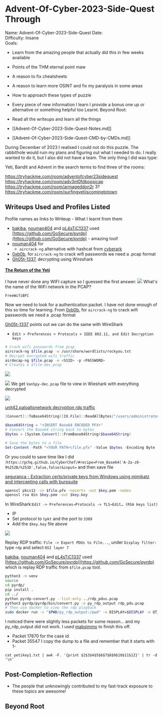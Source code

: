 # Advent-Of-Cyber-2023-Side-Quest Through

Name: Advent-Of-Cyber-2023-Side-Quest
Date:  
Difficulty: Insane  
Goals:  
- Learn from the amazing people that actually did this in few weeks available
- Points of the THM eternal point maw
- A reason to fix cheatsheets
- A reason to learn more OSINT and fix my paralysis in some areas
- How to approach these types of puzzle
- Every piece of new information I learn I provide a bonus  one up or alternative or something helpful too
Learnt:
Beyond Root:
- Read all the writeups and learn all the things

- [[Advent-Of-Cyber-2023-Side-Quest-Notes.md]]
- [[Advent-Of-Cyber-2023-Side-Quest-CMD-by-CMDs.md]]

During December of 2023 I realised I could not do this puzzle. The rabbithole would ruin my plans and figuring out what I needed to do. I really wanted to do it, but I also did not have a team. The only thing I did was type:

Yeti, Bandit and Advent in the search terms to find three of the rooms:

https://tryhackme.com/room/adventofcyber23sidequest
https://tryhackme.com/room/adv3nt0fdbopsjcap
https://tryhackme.com/room/armageddon2r
3?
https://tryhackme.com/room/surfingyetiiscomingtotown


## Writeups Used and Profiles Listed

Profile names as links to Writeup - What I learnt from them
- [bakiba](https://github.com/bakiba/AOC-2023-SideQuest/tree/main/First%20Side%20Quest%20-%20The%20Story), [nouman404](https://nouman404.github.io/CTFs/TryHackMe/AdventOfCyber2023/SideQuest_Day1) and [pL4sTiC1337](https://github.com/pL4sTiC1337/ctf-writeups/blob/main/thm/aoc2023-sidequests/returnoftheyeti.md) used [https://github.com/GoSecure/pyrdp](https://github.com/GoSecure/pyrdp) - amazing tool!
- [nouman404](https://nouman404.github.io/CTFs/TryHackMe/AdventOfCyber2023/SideQuest_Day1) for 
	- `aircrack-ng` alternative with hashcat from [cyberark](https://www.cyberark.com/resources/threat-research-blog/cracking-wifi-at-scale-with-one-simple-trick)
- [0xb0b](https://0xb0b.gitbook.io/writeups/tryhackme/2023/advent-of-cyber-23-side-quest/the-return-of-the-yeti), for `aircrack-ng` to crack wifi passwords we need a .pcap format
- [Gh05t-1337](https://github.com/Gh05t-1337/CTF-Writeups/tree/main/TryHackMe/AoC23%20Sidequest/1%20The%20Return%20of%20the%20Yeti), decrypting using Wireshark

#### [The Return of the Yeti](https://tryhackme.com/room/adv3nt0fdbopsjcap)

I have never done any WIFI capture so I guessed the first answer:
![](tyoy-1.png)
What's the name of the WiFi network in the PCAP?
```
FreeWifiBFC
```

Now we need to look for a authentication packet. I have not done enough of this so time for learning. From [0xb0b](https://0xb0b.gitbook.io/writeups/tryhackme/2023/advent-of-cyber-23-side-quest/the-return-of-the-yeti), for `aircrack-ng` to crack wifi passwords we need a .pcap format

[Gh05t-1337](https://github.com/Gh05t-1337/CTF-Writeups/tree/main/TryHackMe/AoC23%20Sidequest/1%20The%20Return%20of%20the%20Yeti) points out we can do the same with WireShark
-  `Edit > Preferences > Protocols > IEEE 802.11, and Edit Decryption keys`

```bash
# Crack wifi passwords from pcap
aircrack-ng $file.pcap -w /usr/share/wordlists/rockyou.txt 
# Decrypt encrypted wifi traffic
airdecap-ng $file.pcap -e <SSID> -p <PASSWORD>
# Creates a $file-dec.pcap
```

![](keyfound.png)

![](decapng.png)
We get `VanSpy-dec.pcap` file to view in Wieshark with everything decrypted

![](toolanswer.png)

[unit42.paloaltonetwork decryption rdp traffic](https://unit42.paloaltonetworks.com/wireshark-tutorial-decrypting-rdp-traffic/)

```powershell
[Convert]::ToBase64String([IO.File]::ReadAllBytes("/users/administrator/LOCAL_MACHINE_Remote Desktop_0_INTERN-PC.pfx"))
```

```powershell
$base64String = "<INSERT Base64 ENCODED PFX>"
# Convert the Base64 string back to bytes
$bytes = [System.Convert]::FromBase64String($base64String)

# Save the bytes to a file
Set-Content -Path "<YOUR PATH>\file.pfx" -Value $bytes -Encoding Byte
```

Or you could to save time like I did :`https://gchq.github.io/CyberChef/#recipe=From_Base64('A-Za-z0-9%252B/%253D',false,false)&input=` and then save file

[seguranca - Extraction certs/private keys from Windows using mimikatz and intercepting calls with burpsuite](https://gitbook.seguranca-informatica.pt/credentials-exfiltration/extracting-certs-private-keys-from-windows-using-mimikatz-and-intercepting-calls-with-burpsuite)

```bash
openssl pkcs12 -in $file.pfx -nocerts -out $key.pem -nodes
openssl rsa 0in $key.pem -out $key.key
```
In WireShark:`Edit -> Preferences→Protocols -> TLS→Edit… (RSA keys list)`
- IP 
- Set protocol to `tpkt` and the port to `3389`
- Add the `$key.key` file above

![](rdptraffic.png)

Replay RDP traffic:
`File -> Export PDUs to File...`, under `Display filter:` type `rdp` and select `OSI layer 7`

[bakiba](https://github.com/bakiba/AOC-2023-SideQuest/tree/main/First%20Side%20Quest%20-%20The%20Story), [nouman404](https://nouman404.github.io/CTFs/TryHackMe/AdventOfCyber2023/SideQuest_Day1) and [pL4sTiC1337](https://github.com/pL4sTiC1337/ctf-writeups/blob/main/thm/aoc2023-sidequests/returnoftheyeti.md) used [https://github.com/GoSecure/pyrdp](https://github.com/GoSecure/pyrdp) which is replay RDP traffic from `$file.pcap` tool.

```bash
python3 -m venv 
source 
cd pyrdp/
pip install .
cd ../
python pyrdp-convert.py --list-only ../rdp_pdus.pcap
python3 pyrdp/pyrdp/bin/convert.py -o py_rdp_output rdp_pdu.pcap
# Then use docker to view the rdp playback
sudo docker run -v "$PWD/py_rdp_output:/pwd" -e DISPLAY=$DISPLAY -e QT_X11_NO_MITSHM=1 --net=host gosecure/pyrdp pyrdp-player`
```

I noticed there were slightly less packets for some reason... and my py_rdp_output did not work. I used [mabsimmo](https://medium.com/@mabsimmo/thm-advent-of-cyber-2023-side-quest-1-7f3a7fb5d6be) to finish this off. 
- Packet 17870 for the case id
- Packet 35547 I copy the dump to a file and remember that it starts with 1- 

```
cat yetikey1.txt | awk -F. '{print $2$3$4$5$6$7$8$9$10$11$12}' | tr -d '\n'
```


## Post-Completion-Reflection  

- The people that unknowingly contributed to my fast-track exposure to these topics are awesome!

## Beyond Root




